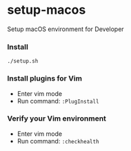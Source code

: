 # setup-macos
Setup macOS environment for Developer

### Install
```
./setup.sh
```

### Install plugins for Vim
* Enter vim mode
* Run command: `:PlugInstall`

### Verify your Vim environment
* Enter vim mode
* Run command: `:checkhealth`
